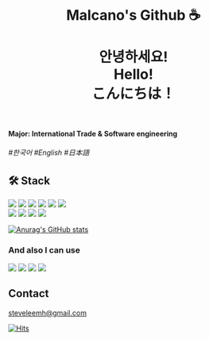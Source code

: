 <div align=center>
  
  
  <h1>
    Malcano's Github ☕️<br><br> 
    안녕하세요!<br>Hello!<br>こんにちは！<br><br>
  </h1>
  
</div>



#### Major: International Trade & Software engineering
###### \#한국어 \#English \#日本語 

## 🛠 ️Stack
<div align=left> 
  <img src="https://img.shields.io/badge/java-FF3433?style=for-the-badge&logo=java&logoColor=white"> 
  <img src="https://img.shields.io/badge/c++-00599C?style=for-the-badge&logo=c%2B%2B&logoColor=white">
  <img src="https://img.shields.io/badge/python-3776AB?style=for-the-badge&logo=python&logoColor=white"> 
  <img src="https://img.shields.io/badge/c%23-239120?style=for-the-badge&logo=CSharp&logoColor=white">
  <img src="https://img.shields.io/badge/mysql-4479A1?style=for-the-badge&logo=mysql&logoColor=white"> 
  <img src="https://img.shields.io/badge/git-F05032?style=for-the-badge&logo=git&logoColor=white">
  <br>
  <img src="https://img.shields.io/badge/django-092E20?style=for-the-badge&logo=django&logoColor=white">
  <img src="https://img.shields.io/badge/linux-FCC624?style=for-the-badge&logo=linux&logoColor=black"> 
  <img src="https://img.shields.io/badge/amazonaws-232F3E?style=for-the-badge&logo=amazonaws&logoColor=white">
    <img src="https://img.shields.io/badge/github-181717?style=for-the-badge&logo=github&logoColor=white">

  <br>

</div>

[![Anurag's GitHub stats](https://github-readme-stats.vercel.app/api?username=malcano)](https://github.com/anuraghazra/github-readme-stats)

<h3>And also I can use</h3>
<div align = left>
  <img src="https://img.shields.io/badge/photoshop-31A8FF?style=for-the-badge&logo=adobephotoshop&logoColor=white">
  <img src="https://img.shields.io/badge/illustrator-FF9A00?style=for-the-badge&logo=adobeillustrator&logoColor=white"> 
  <img src="https://img.shields.io/badge/xd-FF61F6?style=for-the-badge&logo=adobexd&logoColor=white"> 
  <img src="https://img.shields.io/badge/figma-F24E1E?style=for-the-badge&logo=figma&logoColor=white">
</div>
 
 
 ## Contact
steveleemh@gmail.com

[![Hits](https://hits.seeyoufarm.com/api/count/incr/badge.svg?url=https%3A%2F%2Fgithub.com%2Fmalcano%2F&count_bg=%23FF3096&title_bg=%23555555&icon=github.svg&icon_color=%23E7E7E7&title=Github&edge_flat=true)](https://hits.seeyoufarm.com)
